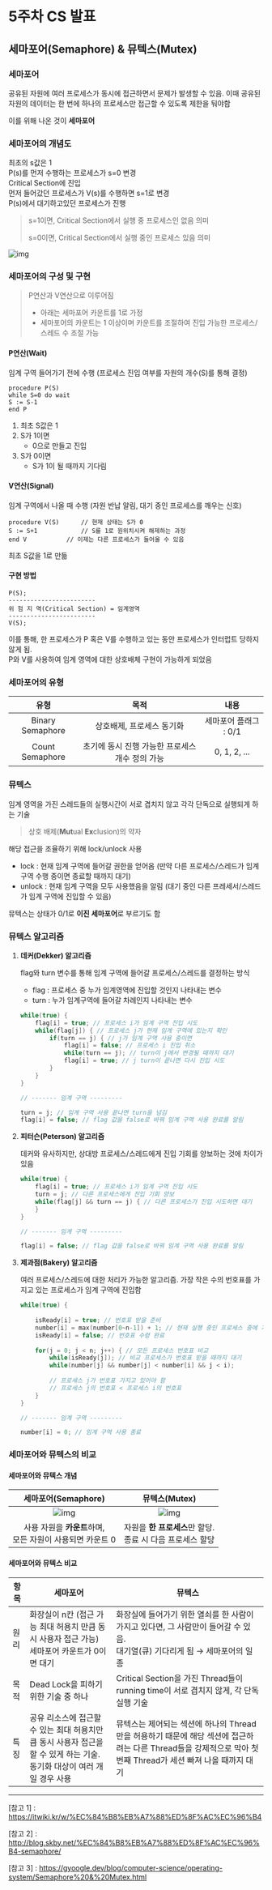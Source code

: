 # 5주차 CS 발표

## 세마포어(Semaphore) & 뮤텍스(Mutex)

### 세마포어

공유된 자원에 여러 프로세스가 동시에 접근하면서 문제가 발생할 수 있음. 이때 공유된 자원의 데이터는 한 번에 하나의 프로세스만 접근할 수 있도록 제한을 둬야함

이를 위해 나온 것이 **세마포어**



### 세마포어의 개념도

최초의 s값은 1</br>
P(s)를 먼저 수행하는 프로세스가 s=0 변경</br>
Critical Section에 진입</br>
먼저 들어갔던 프로세스가 V(s)를 수행하면 s=1로 변경</br>
P(s)에서 대기하고있던 프로세스가 진행

> s=1이면, Critical Section에서 실행 중 프로세스인 없음 의미
>
> s=0이면, Critical Section에서 실행 중인 프로세스 있음 의미

![img](http://blog.skby.net/blog/wp-content/uploads/2019/03/%EC%84%B8%EB%A7%88%ED%8F%AC%EC%96%B4-%EA%B0%9C%EB%85%90%EB%8F%842.png)



### 세마포어의 구성 및 구현

>  P연산과 V연산으로 이루어짐
>
> - 아래는 세마포어 카운트를 1로 가정
> - 세마포어의 카운트는 1 이상이며 카운트를 조절하여 진입 가능한 프로세스/스레드 수 조절 가능

#### P연산(Wait)
임계 구역 들어가기 전에 수행 (프로세스 진입 여부를 자원의 개수(S)를 통해 결정)

```
procedure P(S)
while S=0 do wait
S := S-1
end P
```

1. 최초 S값은 1
2. S가 1이면
   - 0으로 만들고 진입
3. S가 0이면
   - S가 1이 될 때까지 기다림

#### V연산(Signal)

임계 구역에서 나올 때 수행 (자원 반납 알림, 대기 중인 프로세스를 깨우는 신호)

```
procedure V(S)		// 현재 상태는 S가 0 
S := S+1	        // S를 1로 원위치시켜 해제하는 과정
end V			// 이제는 다른 프로세스가 들어올 수 있음
```

최초 S값을 1로 만듦

#### 구현 방법

```
P(S);
------------------------
위 험 지 역(Critical Section) = 임계영역
------------------------
V(S);
```



이를 통해, 한 프로세스가 P 혹은 V를 수행하고 있는 동안 프로세스가 인터럽트 당하지 않게 됨.</br>
P와 V를 사용하여 임계 영역에 대한 상호배체 구현이 가능하게 되었음



### 세마포어의 유형

|       유형       |                      목적                       |         내용          |
| :--------------: | :---------------------------------------------: | :-------------------: |
| Binary Semaphore |            상호배제, 프로세스 동기화            | 세마포어 플래그 : 0/1 |
| Count Semaphore  | 초기에 동시 진행 가능한 프로세스 개수 정의 가능 |     0, 1, 2, ...      |



### 뮤텍스

임계 영역을 가진 스레드들의 실행시간이 서로 겹치지 않고 각각 단독으로 실행되게 하는 기술

> 상호 배제(**Mut**ual **Ex**clusion)의 약자

해당 접근을 조율하기 위해 lock/unlock 사용

- lock : 현재 임계 구역에 들어갈 권한을 얻어옴 (만약 다른 프로세스/스레드가 임계 구역 수행 중이면 종료할 때까지 대기)
- unlock : 현재 임계 구역을 모두 사용했음을 알림 (대기 중인 다른 프레세서/스레드가 임계 구역에 진입할 수 있음)

뮤텍스는 상태가 0/1로 **이진 세마포어**로 부르기도 함



### 뮤텍스 알고리즘

1. **데커(Dekker) 알고리즘**

   flag와 turn 변수를 통해 임계 구역에 들어갈 프로세스/스레드를 결정하는 방식

   - flag : 프로세스 중 누가 임계영역에 진입할 것인지 나타내는 변수
   - turn : 누가 임계구역에 들어갈 차례인지 나타내는 변수

   ```cpp
   while(true) {
       flag[i] = true; // 프로세스 i가 임계 구역 진입 시도
       while(flag[j]) { // 프로세스 j가 현재 임계 구역에 있는지 확인
           if(turn == j) { // j가 임계 구역 사용 중이면
               flag[i] = false; // 프로세스 i 진입 취소
               while(turn == j); // turn이 j에서 변경될 때까지 대기
               flag[i] = true; // j turn이 끝나면 다시 진입 시도
           }
       }
   }
   
   // ------- 임계 구역 ---------
   
   turn = j; // 임계 구역 사용 끝나면 turn을 넘김
   flag[i] = false; // flag 값을 false로 바꿔 임계 구역 사용 완료를 알림
   ```

   

2. **피터슨(Peterson) 알고리즘**

   데커와 유사하지만, 상대방 프로세스/스레드에게 진입 기회를 양보하는 것에 차이가 있음

   ```cpp
   while(true) {
       flag[i] = true; // 프로세스 i가 임계 구역 진입 시도
       turn = j; // 다른 프로세스에게 진입 기회 양보
       while(flag[j] && turn == j) { // 다른 프로세스가 진입 시도하면 대기
       }
   }
   
   // ------- 임계 구역 ---------
   
   flag[i] = false; // flag 값을 false로 바꿔 임계 구역 사용 완료를 알림
   ```

   

3. **제과점(Bakery) 알고리즘**

   여러 프로세스/스레드에 대한 처리가 가능한 알고리즘. 가장 작은 수의 번호표를 가지고 있는 프로세스가 임계 구역에 진입함

   ```cpp
   while(true) {
       
       isReady[i] = true; // 번호표 받을 준비
       number[i] = max(number[0~n-1]) + 1; // 현재 실행 중인 프로세스 중에 가장 큰 번호 배정 
       isReady[i] = false; // 번호표 수령 완료
       
       for(j = 0; j < n; j++) { // 모든 프로세스 번호표 비교
           while(isReady[j]); // 비교 프로세스가 번호표 받을 때까지 대기
           while(number[j] && number[j] < number[i] && j < i);
           
           // 프로세스 j가 번호표 가지고 있어야 함
           // 프로세스 j의 번호표 < 프로세스 i의 번호표
       }
   }
   
   // ------- 임계 구역 ---------
   
   number[i] = 0; // 임계 구역 사용 종료
   ```

   

### 세마포어와 뮤텍스의 비교

#### 세마포어와 뮤텍스 개념

|                     세마포어(Semaphore)                      |                        뮤텍스(Mutex)                         |
| :----------------------------------------------------------: | :----------------------------------------------------------: |
| ![img](http://blog.skby.net/blog/wp-content/uploads/2019/03/2-8.png) | ![img](http://blog.skby.net/blog/wp-content/uploads/2019/03/3-6.png) |
| 사용 자원을 **카운트**하며, <br />모든 자원이 사용되면 카운트 0 | 자원을 **한 프로세스**만 할당. <br />종료 시 다음 프로세스 할당 |

#### 세마포어와 뮤텍스 비교

| 항목 | 세마포어                                                     | 뮤텍스                                                       |
| ---- | ------------------------------------------------------------ | ------------------------------------------------------------ |
| 원리 | 화장실이 n칸 (접근 가능 최대 허용치 만큼 동시 사용자 접근 가능)<br />세마포어 카운트가 0이면 대기 | 화장실에 들어가기 위한 열쇠를 한 사람이 가지고 있다면, 그 사람만이 들어갈 수 있음.<br />대기열(큐) 기다리게 됨 → 세마포어의 일종 |
| 목적 | Dead Lock을 피하기 위한 기술 중 하나                         | Critical Section을 가진 Thread들이 running time이 서로 겹치지 않게, 각 단독 실행 기술 |
| 특징 | 공유 리소스에 접근할 수 있는 최대 허용치만큼 동시 사용자 접근을 할 수 있게 하는 기술.<br />동기화 대상이 여러 개일 경우 사용 | 뮤텍스는 제어되는 섹션에 하나의 Thread만을 허용하기 때문에 해당 섹션에 접근하려는 다른 Thread들을 강제적으로 막아 첫번째 Thread가 세션 빠져 나올 때까지 대기 |



---

[참고 1] : <https://itwiki.kr/w/%EC%84%B8%EB%A7%88%ED%8F%AC%EC%96%B4>

[참고 2] : <http://blog.skby.net/%EC%84%B8%EB%A7%88%ED%8F%AC%EC%96%B4-semaphore/>

[참고 3] : <https://gyoogle.dev/blog/computer-science/operating-system/Semaphore%20&%20Mutex.html>
